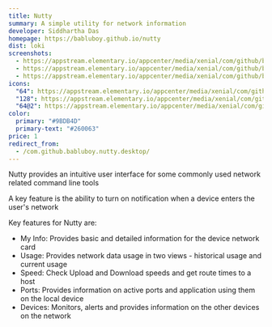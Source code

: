 ```yaml
---
title: Nutty
summary: A simple utility for network information
developer: Siddhartha Das
homepage: https://babluboy.github.io/nutty
dist: loki
screenshots:
  - https://appstream.elementary.io/appcenter/media/xenial/com/github/babluboy.nutty.desktop/D19B5CF110AF267C28CF738A0F5C82B3/screenshots/image-1_orig.png
  - https://appstream.elementary.io/appcenter/media/xenial/com/github/babluboy.nutty.desktop/D19B5CF110AF267C28CF738A0F5C82B3/screenshots/image-2_orig.png
  - https://appstream.elementary.io/appcenter/media/xenial/com/github/babluboy.nutty.desktop/D19B5CF110AF267C28CF738A0F5C82B3/screenshots/image-3_orig.png
icons:
  "64": https://appstream.elementary.io/appcenter/media/xenial/com/github/babluboy.nutty.desktop/D19B5CF110AF267C28CF738A0F5C82B3/icons/64x64/com.github.babluboy.nutty_com.github.babluboy.nutty.png
  "128": https://appstream.elementary.io/appcenter/media/xenial/com/github/babluboy.nutty.desktop/D19B5CF110AF267C28CF738A0F5C82B3/icons/128x128/com.github.babluboy.nutty_com.github.babluboy.nutty.png
  "64@2": https://appstream.elementary.io/appcenter/media/xenial/com/github/babluboy.nutty.desktop/D19B5CF110AF267C28CF738A0F5C82B3/icons/64x64@2/com.github.babluboy.nutty_com.github.babluboy.nutty.png
color:
  primary: "#9BDB4D"
  primary-text: "#260063"
price: 1
redirect_from:
  - /com.github.babluboy.nutty.desktop/
---
```


<p>Nutty provides an intuitive user interface for some commonly used network related command line tools</p>
<p>A key feature is the ability to turn on notification when a device enters the user&apos;s network</p>
<p>Key features for Nutty are:</p>
<ul>
  <li>My Info: Provides basic and detailed information for the device network card</li>
  <li>Usage: Provides network data usage in two views - historical usage and current usage</li>
  <li>Speed: Check Upload and Download speeds and get route times to a host</li>
  <li>Ports: Provides information on active ports and application using them on the local device</li>
  <li>Devices: Monitors, alerts and provides information on the other devices on the network</li>
</ul>